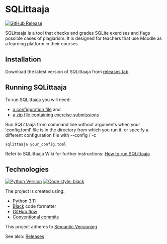 # SQLittaaja

[![GitHub Release](https://img.shields.io/github/v/release/sqlittaajat/sqlittaaja?logo=github)](https://github.com/sqlittaajat/sqlittaaja/releases)

SQLittaaja is a tool that checks and grades SQLite exercises and flags possible cases of plagiarism. It is designed for teachers that use Moodle as a learning platform in their courses.

## Installation

Download the latest version of SQLittaaja from [releases tab](https://github.com/sqlittaajat/sqlittaaja/releases)

## Running SQLittaaja

To run SQLittaaja you will need:

- [a configuration file](https://github.com/sqlittaajat/sqlittaaja/wiki/Configuration-file) and
- [a zip file containing exercise submissions](https://github.com/sqlittaajat/sqlittaaja/wiki/How-to-run-SQLittaaja#student-submissions-zip-file-and-its-structure)

Run SQLittaaja from command line without arguments when your 'config.toml' file is in the directory from which you run it, or specify a different configuration file with --config / -c

```
sqlittaaja your_config.toml
```

Refer to SQLittaaja Wiki for further instructions: [How to run SQLittaaja](https://github.com/sqlittaajat/sqlittaaja/wiki/How-to-run-SQLittaaja)

## Technologies

[![Python Version](https://img.shields.io/badge/Python-3.11-3776AB.svg?style=flat&logo=python&logoColor=white)](https://www.python.org/)
[![Code style: black](https://img.shields.io/badge/code%20style-black-000000.svg)](https://pypi.org/project/black/)

The project is created using:

- Python 3.11
- [Black](https://pypi.org/project/black/) code formatter
- [GitHub flow](https://docs.github.com/en/get-started/using-github/github-flow)
- [Conventional commits](https://www.conventionalcommits.org/en/v1.0.0/)

This project adheres to [Semantic Versioning](https://semver.org/)

See also: [Releases](https://github.com/sqlittaajat/sqlittaaja/releases)
